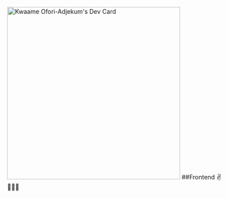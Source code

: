 <a href="https://app.daily.dev/qwamicodes"><img src="https://api.daily.dev/devcards/04866d73c2fd436298893540fa7c368c.png?r=pca" width="400" alt="Kwaame Ofori-Adjekum's Dev Card"/></a>
##Frontend ✌️🧑🏽‍💻
